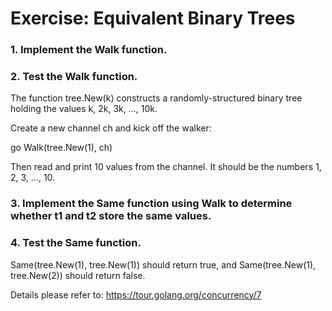 # Exercise: Equivalent Binary Trees #

### 1. Implement the Walk function. ###
###  2. Test the Walk function. ###

  The function tree.New(k) constructs a randomly-structured binary tree holding the values k, 2k, 3k, ..., 10k.
  
  Create a new channel ch and kick off the walker:
  
  go Walk(tree.New(1), ch)
  
  Then read and print 10 values from the channel. It should be the numbers 1, 2, 3, ..., 10.
  

### 3. Implement the Same function using Walk to determine whether t1 and t2 store the same values. ### 
### 4. Test the Same function. ### 
  Same(tree.New(1), tree.New(1)) should return true, and Same(tree.New(1), tree.New(2)) should return false. 
  
  Details please refer to: https://tour.golang.org/concurrency/7
